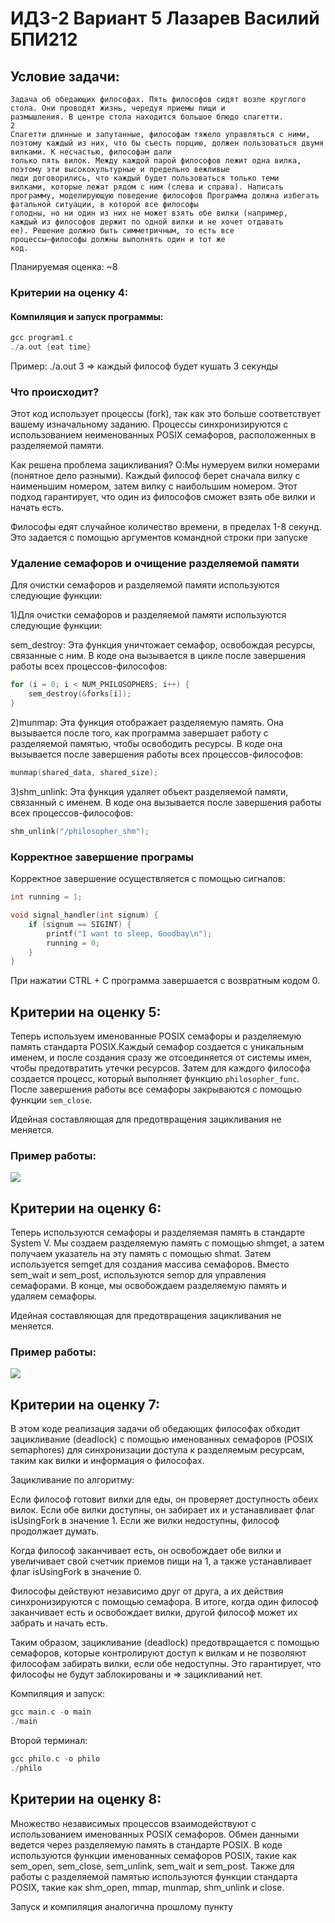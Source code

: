 # ИДЗ-2 Вариант 5 Лазарев Василий БПИ212

## Условие задачи:
```
Задача об обедающих философах. Пять философов сидят возле круглого стола. Они проводят жизнь, чередуя приемы пищи и
размышления. В центре стола находится большое блюдо спагетти.
2
Спагетти длинные и запутанные, философам тяжело управляться с ними, поэтому каждый из них, что бы съесть порцию, должен пользоваться двумя вилками. К несчастью, философам дали
только пять вилок. Между каждой парой философов лежит одна вилка, поэтому эти высококультурные и предельно вежливые
люди договорились, что каждый будет пользоваться только теми
вилками, которые лежат рядом с ним (слева и справа). Написать
программу, моделирующую поведение философов Программа должна избегать фатальной ситуации, в которой все философы
голодны, но ни один из них не может взять обе вилки (например,
каждый из философов держит по одной вилки и не хочет отдавать
ее). Решение должно быть симметричным, то есть все
процессы–философы должны выполнять один и тот же
код.
```


Планируемая оценка: ~8

### Критерии на оценку 4:

#### Компиляция и запуск программы:
```c++
gcc program1.c
./a.out {eat time}
```

Пример: ./a.out 3
=> каждый философ будет кушать 3 секунды

### Что происходит?
Этот код использует процессы (fork), так как это больше соответствует вашему изначальному заданию. Процессы синхронизируются с использованием неименованных POSIX семафоров, расположенных в разделяемой памяти.

Как решена проблема зацикливания?
O:Мы нумеруем вилки номерами (понятное дело разными). Каждый философ берет сначала вилку с наименьшим номером, затем вилку с наибольшим номером. Этот подход гарантирует, что один из философов сможет взять обе вилки и начать есть.

Философы едят случайное количество времени, в пределах 1-8 секунд. Это задается с помощью аргументов командной строки при запуске




### Удаление семафоров и очищение разделяемой памяти
Для очистки семафоров и разделяемой памяти используются следующие функции:

1)Для очистки семафоров и разделяемой памяти используются следующие функции:

sem_destroy: Эта функция уничтожает семафор, освобождая ресурсы, связанные с ним. В коде она вызывается в цикле после завершения работы всех процессов-философов:
```c++
for (i = 0; i < NUM_PHILOSOPHERS; i++) {
    sem_destroy(&forks[i]);
}

```
2)munmap: Эта функция отображает разделяемую память. Она вызывается после того, как программа завершает работу с разделяемой памятью, чтобы освободить ресурсы. В коде она вызывается после завершения работы всех процессов-философов:
```C++
munmap(shared_data, shared_size);
```
3)shm_unlink: Эта функция удаляет объект разделяемой памяти, связанный с именем. В коде она вызывается после завершения работы всех процессов-философов:
```C++
shm_unlink("/philosopher_shm");
```

### Корректное завершение програмы
Корректное завершение осуществляется с помощью сигналов:
```C++
int running = 1;

void signal_handler(int signum) {
    if (signum == SIGINT) {
        printf("I want to sleep, Goodbay\n");
        running = 0;
    }
}
```
При нажатии CTRL + C программа завершается с возвратным кодом 0.
## Критерии на оценку 5:

Теперь используем именованные POSIX семафоры и разделяемую память стандарта POSIX.Каждый семафор создается с уникальным именем, и после создания сразу же отсоединяется от системы имен, чтобы предотвратить утечки ресурсов. Затем для каждого философа создается процесс, который выполняет функцию `philosopher_func`. После завершения работы все семафоры закрываются с помощью функции `sem_close`. 

Идейная составляющая для предотвращения зацикливания не меняется.
### Пример работы:
![](static/example_5.png)


## Критерии на оценку 6:

Теперь используются семафоры и разделяемая память в стандарте System V. Мы создаем разделяемую память с помощью shmget, а затем получаем указатель на эту память с помощью shmat. Затем используется semget для создания массива семафоров. Вместо sem_wait и sem_post, используются semop для управления семафорами. В конце, мы освобождаем разделяемую память и удаляем семафоры.

Идейная составляющая для предотвращения зацикливания не меняется.

### Пример работы:
![](static/example_6.png)

## Критерии на оценку 7:

В этом коде реализация задачи об обедающих философах обходит зацикливание (deadlock) с помощью именованных семафоров (POSIX semaphores) для синхронизации доступа к разделяемым ресурсам, таким как вилки и информация о философах.

Зацикливание по алгоритму:

Если философ готовит вилки для еды, он проверяет доступность обеих вилок. Если обе вилки доступны, он забирает их и устанавливает флаг isUsingFork в значение 1. Если же вилки недоступны, философ продолжает думать.

Когда философ заканчивает есть, он освобождает обе вилки и увеличивает свой счетчик приемов пищи на 1, а также устанавливает флаг isUsingFork в значение 0.

Философы действуют независимо друг от друга, а их действия синхронизируются с помощью семафора. В итоге, когда один философ заканчивает есть и освобождает вилки, другой философ может их забрать и начать есть.

Таким образом, зацикливание (deadlock) предотвращается с помощью семафоров, которые контролируют доступ к вилкам и не позволяют философам забирать вилки, если обе недоступны. Это гарантирует, что философы не будут заблокированы и => зацикливаний нет.

Компиляция и запуск:
```C++
gcc main.c -o main
./main
```

Второй терминал:
```C++
gcc philo.c -o philo
./philo
```

## Критерии на оценку 8:

Множество независимых процессов взаимодействуют с использованием именованных POSIX семафоров. Обмен данными ведется через разделяемую память в стандарте POSIX.
В коде используются функции именованных семафоров POSIX, такие как sem_open, sem_close, sem_unlink, sem_wait и sem_post. Также для работы с разделяемой памятью используются функции стандарта POSIX, такие как shm_open, mmap, munmap, shm_unlink и close.

Запуск и компиляция аналогична прошлому пункту
